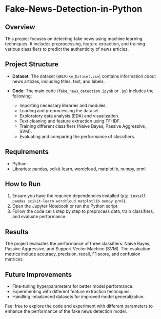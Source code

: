 # Fake-News-Detection-in-Python

## Overview
This project focuses on detecting fake news using machine learning techniques. It includes preprocessing, feature extraction, and training various classifiers to predict the authenticity of news articles.

## Project Structure
- **Dataset**: The dataset (`WELFake_Dataset.csv`) contains information about news articles, including titles, text, and labels.

- **Code**: The main code (`fake_news_detection.ipynb` or `.py`) includes the following:
  - Importing necessary libraries and modules.
  - Loading and preprocessing the dataset.
  - Exploratory data analysis (EDA) and visualization.
  - Text cleaning and feature extraction using TF-IDF.
  - Training different classifiers (Naive Bayes, Passive Aggressive, SVM).
  - Evaluating and comparing the performance of classifiers.

## Requirements
- Python
- Libraries: pandas, scikit-learn, wordcloud, matplotlib, numpy, prml

## How to Run
1. Ensure you have the required dependencies installed (`pip install pandas scikit-learn wordcloud matplotlib numpy prml`).
2. Open the Jupyter Notebook or run the Python script.
3. Follow the code cells step by step to preprocess data, train classifiers, and evaluate performance.

## Results
The project evaluates the performance of three classifiers: Naive Bayes, Passive Aggressive, and Support Vector Machine (SVM). The evaluation metrics include accuracy, precision, recall, F1 score, and confusion matrices.

## Future Improvements
- Fine-tuning hyperparameters for better model performance.
- Experimenting with different feature extraction techniques.
- Handling imbalanced datasets for improved model generalization.

Feel free to explore the code and experiment with different parameters to enhance the performance of the fake news detection model.

